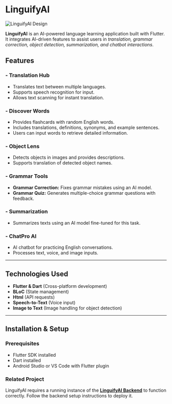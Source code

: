 # LinguifyAI

![LinguifyAI Design](https://github.com/rawan-alwadiya/LinguifyAI/blob/master/LinguifyAI_design.png)

**LinguifyAI** is an AI-powered language learning application built with Flutter. It integrates AI-driven features to assist users in *translation, grammar correction, object detection, summarization, and chatbot interactions*.

## Features

### - Translation Hub  
  - Translates text between multiple languages.  
  - Supports speech recognition for input.  
  - Allows text scanning for instant translation.  

### - Discover Words  
  - Provides flashcards with random English words.  
  - Includes translations, definitions, synonyms, and example sentences.  
  - Users can input words to retrieve detailed information.  

### - Object Lens  
  - Detects objects in images and provides descriptions.  
  - Supports translation of detected object names.  

### - Grammar Tools  
  - **Grammar Correction:** Fixes grammar mistakes using an AI model.  
  - **Grammar Quiz:** Generates multiple-choice grammar questions with feedback.  

### - Summarization  
  - Summarizes texts using an AI model fine-tuned for this task.  

### - ChatPro AI  
  - AI chatbot for practicing English conversations.  
  - Processes text, voice, and image inputs.  

---

## Technologies Used  

- **Flutter & Dart** (Cross-platform development)  
- **BLoC** (State management)  
- **Html** (API requests)  
- **Speech-to-Text** (Voice input)  
- **Image to Text** (Image handling for object detection)  

---

## Installation & Setup  

### Prerequisites  

- Flutter SDK installed  
- Dart installed  
- Android Studio or VS Code with Flutter plugin

### Related Project  
LinguifyAI requires a running instance of the **[LinguifyAI Backend](https://github.com/rawan-alwadiya/LinguifyAI_Backend)** to function correctly. Follow the backend setup instructions to deploy it.
